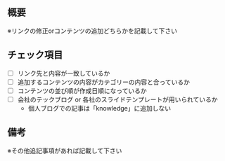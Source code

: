 ## 概要
※リンクの修正orコンテンツの追加どちらかを記載して下さい

## チェック項目
- [ ] リンク先と内容が一致しているか
- [ ] 追加するコンテンツの内容がカテゴリーの内容と合っているか
- [ ] コンテンツの並び順が作成日順になっているか
- [ ] 会社のテックブログ or 各社のスライドテンプレートが用いられているか
    - 個人ブログでの記事は「knowledge」に追加しない

## 備考
※その他追記事項があれば記載して下さい